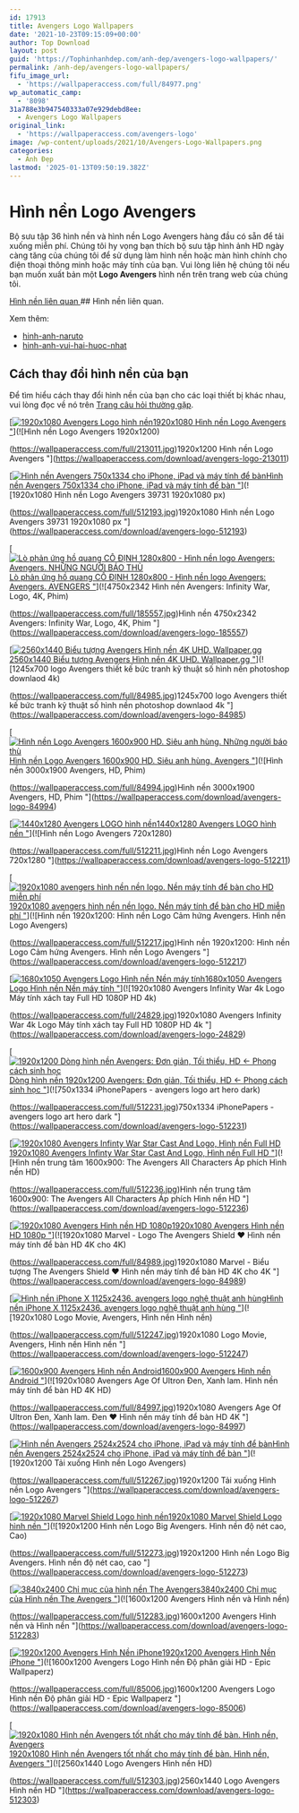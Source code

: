 ```yaml
---
id: 17913
title: Avengers Logo Wallpapers
date: '2021-10-23T09:15:09+00:00'
author: Top Download
layout: post
guid: 'https://Tophinhanhdep.com/anh-dep/avengers-logo-wallpapers/'
permalink: /anh-dep/avengers-logo-wallpapers/
fifu_image_url:
  - 'https://wallpaperaccess.com/full/84977.png'
wp_automatic_camp:
  - '8098'
31a788e3b947540333a07e929debd8ee:
  - Avengers Logo Wallpapers
original_link:
  - 'https://wallpaperaccess.com/avengers-logo'
image: /wp-content/uploads/2021/10/Avengers-Logo-Wallpapers.png
categories:
  - Ảnh Đẹp
lastmod: '2025-01-13T09:50:19.382Z'
---
```

# Hình nền Logo Avengers

Bộ sưu tập 36 hình nền và hình nền Logo Avengers hàng đầu có sẵn để tải xuống miễn phí. Chúng tôi hy vọng bạn thích bộ sưu tập hình ảnh HD ngày càng tăng của chúng tôi để sử dụng làm hình nền hoặc màn hình chính cho điện thoại thông minh hoặc máy tính của bạn. Vui lòng liên hệ chúng tôi nếu bạn muốn xuất bản một **Logo Avengers** hình nền trên trang web của chúng tôi.

[Hình nền liên quan ](#related) ## Hình nền liên quan.

   
 Xem thêm:

   
- [hinh-anh-naruto](https://tophinhanhdep.com/anh-naruto/hinh-anh-naruto/)
- [hinh-anh-vui-hai-huoc-nhat](https://tophinhanhdep.com/anh-hai-huoc/hinh-anh-vui-hai-huoc-nhat/)

## Cách thay đổi hình nền của bạn

Để tìm hiểu cách thay đổi hình nền của bạn cho các loại thiết bị khác nhau, vui lòng đọc về nó trên [Trang câu hỏi thường gặp](https://tophinhanhdep.com/faq/).

  
[[![1920x1080 Avengers Logo hình nền](https://wallpaperaccess.com/full/84977.png)1920x1080 Hình nền Logo Avengers "](https://wallpaperaccess.com/download/avengers-logo-84977)](![Hình nền Logo Avengers 1920x1200)

(https://wallpaperaccess.com/full/213011.jpg)1920x1200 Hình nền Logo Avengers "](https://wallpaperaccess.com/download/avengers-logo-213011)

[[![Hình nền Avengers 750x1334 cho iPhone, iPad và máy tính để bàn](https://wallpaperaccess.com/full/13482.jpg)Hình nền Avengers 750x1334 cho iPhone, iPad và máy tính để bàn "](https://wallpaperaccess.com/download/avengers-logo-13482)](![1920x1080 Hình nền Logo Avengers 39731 1920x1080 px)

(https://wallpaperaccess.com/full/512193.jpg)1920x1080 Hình nền Logo Avengers 39731 1920x1080 px "](https://wallpaperaccess.com/download/avengers-logo-512193)

[[![Lò phản ứng hồ quang CỐ ĐỊNH 1280x800 - Hình nền logo Avengers: Avengers.  NHỮNG NGƯỜI BÁO THÙ](https://wallpaperaccess.com/full/512197.jpg)Lò phản ứng hồ quang CỐ ĐỊNH 1280x800 - Hình nền logo Avengers: Avengers. AVENGERS "](https://wallpaperaccess.com/download/avengers-logo-512197)](![4750x2342 Hình nền Avengers: Infinity War, Logo, 4K, Phim)

(https://wallpaperaccess.com/full/185557.jpg)Hình nền 4750x2342 Avengers: Infinity War, Logo, 4K, Phim "](https://wallpaperaccess.com/download/avengers-logo-185557)

[[![2560x1440 Biểu tượng Avengers Hình nền 4K UHD.  Wallpaper.gg](https://wallpaperaccess.com/full/512205.jpg)2560x1440 Biểu tượng Avengers Hình nền 4K UHD. Wallpaper.gg "](https://wallpaperaccess.com/download/avengers-logo-512205)](![1245x700 logo Avengers thiết kế bức tranh kỹ thuật số hình nền photoshop downlaod 4k)

(https://wallpaperaccess.com/full/84985.jpg)1245x700 logo Avengers thiết kế bức tranh kỹ thuật số hình nền photoshop downlaod 4k "](https://wallpaperaccess.com/download/avengers-logo-84985)

[[![Hình nền Logo Avengers 1600x900 HD.  Siêu anh hùng.  Những người báo thù](https://wallpaperaccess.com/full/84978.jpg)Hình nền Logo Avengers 1600x900 HD. Siêu anh hùng. Avengers "](https://wallpaperaccess.com/download/avengers-logo-84978)](![Hình nền 3000x1900 Avengers, HD, Phim)

(https://wallpaperaccess.com/full/84994.jpg)Hình nền 3000x1900 Avengers, HD, Phim "](https://wallpaperaccess.com/download/avengers-logo-84994)

[[![1440x1280 Avengers LOGO hình nền](https://wallpaperaccess.com/full/512210.jpg)1440x1280 Avengers LOGO hình nền "](https://wallpaperaccess.com/download/avengers-logo-512210)](![Hình nền Logo Avengers 720x1280)

(https://wallpaperaccess.com/full/512211.jpg)Hình nền Logo Avengers 720x1280 "](https://wallpaperaccess.com/download/avengers-logo-512211)

[[![1920x1080 avengers hình nền nền logo.  Nền máy tính để bàn cho HD miễn phí](https://wallpaperaccess.com/full/84982.jpg)1920x1080 avengers hình nền nền logo. Nền máy tính để bàn cho HD miễn phí "](https://wallpaperaccess.com/download/avengers-logo-84982)](![Hình nền 1920x1200: Hình nền Logo Cảm hứng Avengers.  Hình nền Logo Avengers)

(https://wallpaperaccess.com/full/512217.jpg)Hình nền 1920x1200: Hình nền Logo Cảm hứng Avengers. Hình nền Logo Avengers "](https://wallpaperaccess.com/download/avengers-logo-512217)

[[![1680x1050 Avengers Logo Hình nền Nền máy tính](https://wallpaperaccess.com/full/512223.jpg)1680x1050 Avengers Logo Hình nền Nền máy tính "](https://wallpaperaccess.com/download/avengers-logo-512223)](![1920x1080 Avengers Infinity War 4k Logo Máy tính xách tay Full HD 1080P HD 4k)

(https://wallpaperaccess.com/full/24829.jpg)1920x1080 Avengers Infinity War 4k Logo Máy tính xách tay Full HD 1080P HD 4k "](https://wallpaperaccess.com/download/avengers-logo-24829)

[[![1920x1200 Dòng hình nền Avengers: Đơn giản, Tối thiểu, HD ← Phong cách sinh học](https://wallpaperaccess.com/full/512230.png)Dòng hình nền 1920x1200 Avengers: Đơn giản, Tối thiểu, HD ← Phong cách sinh học "](https://wallpaperaccess.com/download/avengers-logo-512230)](![750x1334 iPhonePapers - avengers logo art hero dark)

(https://wallpaperaccess.com/full/512231.jpg)750x1334 iPhonePapers - avengers logo art hero dark "](https://wallpaperaccess.com/download/avengers-logo-512231)

[[![1920x1080 Avengers Infinty War Star Cast And Logo, Hình nền Full HD](https://wallpaperaccess.com/full/512232.jpg)1920x1080 Avengers Infinty War Star Cast And Logo, Hình nền Full HD "](https://wallpaperaccess.com/download/avengers-logo-512232)](![Hình nền trung tâm 1600x900: The Avengers All Characters Áp phích Hình nền HD)

(https://wallpaperaccess.com/full/512236.jpg)Hình nền trung tâm 1600x900: The Avengers All Characters Áp phích Hình nền HD "](https://wallpaperaccess.com/download/avengers-logo-512236)

[[![1920x1080 Avengers Hình nền HD 1080p](https://wallpaperaccess.com/full/512238.jpg)1920x1080 Avengers Hình nền HD 1080p "](https://wallpaperaccess.com/download/avengers-logo-512238)](![1920x1080 Marvel - Logo The Avengers Shield ❤ Hình nền máy tính để bàn HD 4K cho 4K)

(https://wallpaperaccess.com/full/84989.jpg)1920x1080 Marvel - Biểu tượng The Avengers Shield ❤ Hình nền máy tính để bàn HD 4K cho 4K "](https://wallpaperaccess.com/download/avengers-logo-84989)

[[![Hình nền iPhone X 1125x2436.  avengers logo nghệ thuật anh hùng](https://wallpaperaccess.com/full/140117.jpg)Hình nền iPhone X 1125x2436. avengers logo nghệ thuật anh hùng "](https://wallpaperaccess.com/download/avengers-logo-140117)](![1920x1080 Logo Movie, Avengers, Hình nền Hình nền)

(https://wallpaperaccess.com/full/512247.jpg)1920x1080 Logo Movie, Avengers, Hình nền Hình nền "](https://wallpaperaccess.com/download/avengers-logo-512247)

[[![1600x900 Avengers Hình nền Android](https://wallpaperaccess.com/full/512260.jpg)1600x900 Avengers Hình nền Android "](https://wallpaperaccess.com/download/avengers-logo-512260)](![1920x1080 Avengers Age Of Ultron Đen, Xanh lam.  Hình nền máy tính để bàn HD 4K HD)

(https://wallpaperaccess.com/full/84997.jpg)1920x1080 Avengers Age Of Ultron Đen, Xanh lam. Đen ❤ Hình nền máy tính để bàn HD 4K "](https://wallpaperaccess.com/download/avengers-logo-84997)

[[![Hình nền Avengers 2524x2524 cho iPhone, iPad và máy tính để bàn](https://wallpaperaccess.com/full/140071.jpg)Hình nền Avengers 2524x2524 cho iPhone, iPad và máy tính để bàn "](https://wallpaperaccess.com/download/avengers-logo-140071)](![1920x1200 Tải xuống Hình nền Logo Avengers)

(https://wallpaperaccess.com/full/512267.jpg)1920x1200 Tải xuống Hình nền Logo Avengers "](https://wallpaperaccess.com/download/avengers-logo-512267)

[[![1920x1080 Marvel Shield Logo hình nền](https://wallpaperaccess.com/full/85016.jpg)1920x1080 Marvel Shield Logo hình nền "](https://wallpaperaccess.com/download/avengers-logo-85016)](![1920x1200 Hình nền Logo Big Avengers.  Hình nền độ nét cao, Cao)

(https://wallpaperaccess.com/full/512273.jpg)1920x1200 Hình nền Logo Big Avengers. Hình nền độ nét cao, cao "](https://wallpaperaccess.com/download/avengers-logo-512273)

[[![3840x2400 Chỉ mục của hình nền The Avengers](https://wallpaperaccess.com/full/512279.jpg)3840x2400 Chỉ mục của Hình nền The Avengers "](https://wallpaperaccess.com/download/avengers-logo-512279)](![1600x1200 Avengers Hình nền và Hình nền)

(https://wallpaperaccess.com/full/512283.jpg)1600x1200 Avengers Hình nền và Hình nền "](https://wallpaperaccess.com/download/avengers-logo-512283)

[[![1920x1200 Avengers Hình Nền iPhone](https://wallpaperaccess.com/full/512295.jpg)1920x1200 Avengers Hình Nền iPhone "](https://wallpaperaccess.com/download/avengers-logo-512295)](![1600x1200 Avengers Logo Hình nền Độ phân giải HD - Epic Wallpaperz)

(https://wallpaperaccess.com/full/85006.jpg)1600x1200 Avengers Logo Hình nền Độ phân giải HD - Epic Wallpaperz "](https://wallpaperaccess.com/download/avengers-logo-85006)

[[![1920x1080 Hình nền Avengers tốt nhất cho máy tính để bàn.  Hình nền, Avengers](https://wallpaperaccess.com/full/512302.jpg)1920x1080 Hình nền Avengers tốt nhất cho máy tính để bàn. Hình nền, Avengers "](https://wallpaperaccess.com/download/avengers-logo-512302)](![2560x1440 Logo Avengers Hình nền HD)

(https://wallpaperaccess.com/full/512303.jpg)2560x1440 Logo Avengers Hình nền HD "](https://wallpaperaccess.com/download/avengers-logo-512303)
